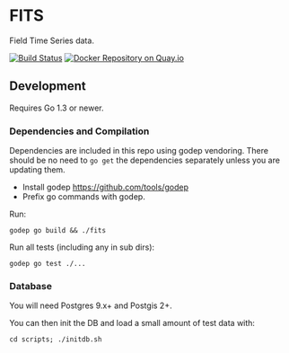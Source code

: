 # FITS

Field Time Series data.

[![Build Status](https://snap-ci.com/GeoNet/fits/branch/master/build_image)](https://snap-ci.com/GeoNet/fits/branch/master)
[![Docker Repository on Quay.io](https://quay.io/repository/geonet/fits/status "Docker Repository on Quay.io")](https://quay.io/repository/geonet/fits)

## Development 

Requires Go 1.3 or newer.

### Dependencies and Compilation

Dependencies are included in this repo using godep vendoring.  There should be no need to `go get` the dependencies 
separately unless you are updating them.

* Install godep https://github.com/tools/godep
* Prefix go commands with godep.

Run:

```godep go build && ./fits```

Run all tests (including any in sub dirs):

```godep go test ./...```

### Database

You will need Postgres 9.x+ and Postgis 2+.  

You can then init the DB and load a small amount of test data with:

```
cd scripts; ./initdb.sh
```
